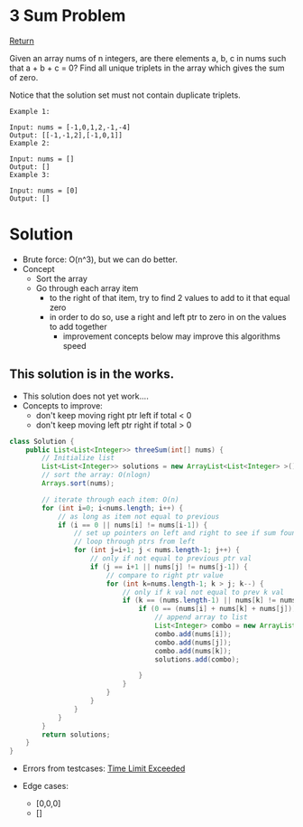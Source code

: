 # 3 Sum Problem

[Return](../README.md)

Given an array nums of n integers, are there elements a, b, c in nums such that a + b + c = 0? Find all unique triplets in the array which gives the sum of zero.

Notice that the solution set must not contain duplicate triplets.

```
Example 1:

Input: nums = [-1,0,1,2,-1,-4]
Output: [[-1,-1,2],[-1,0,1]]
Example 2:

Input: nums = []
Output: []
Example 3:

Input: nums = [0]
Output: []
```

# Solution

- Brute force: O(n^3), but we can do better.
- Concept
  - Sort the array
  - Go through each array item
    - to the right of that item, try to find 2 values to add to it that equal zero
    - in order to do so, use a right and left ptr to zero in on the values to add together
      - improvement concepts below may improve this algorithms speed

## This solution is in the works.

- This solution does not yet work....
- Concepts to improve:
  - don't keep moving right ptr left if total < 0
  - don't keep moving left ptr right if total > 0

```Java
class Solution {
    public List<List<Integer>> threeSum(int[] nums) {
        // Initialize list
        List<List<Integer>> solutions = new ArrayList<List<Integer> >();
        // sort the array: O(nlogn)
        Arrays.sort(nums);

        // iterate through each item: O(n)
        for (int i=0; i<nums.length; i++) {
            // as long as item not equal to previous
            if (i == 0 || nums[i] != nums[i-1]) {
                // set up pointers on left and right to see if sum found
                // loop through ptrs from left
                for (int j=i+1; j < nums.length-1; j++) {
                    // only if not equal to previous ptr val
                    if (j == i+1 || nums[j] != nums[j-1]) {
                        // compare to right ptr value
                        for (int k=nums.length-1; k > j; k--) {
                            // only if k val not equal to prev k val
                            if (k == (nums.length-1) || nums[k] != nums[k+1]) {
                                if (0 == (nums[i] + nums[k] + nums[j])) {
                                    // append array to list
                                    List<Integer> combo = new ArrayList<Integer>();
                                    combo.add(nums[i]);
                                    combo.add(nums[j]);
                                    combo.add(nums[k]);
                                    solutions.add(combo);

                                }
                            }
                        }
                    }
                }
            }
        }
        return solutions;
    }
}
```

- Errors from testcases:
  [Time Limit Exceeded](https://leetcode.com/submissions/detail/421572959/testcase/)

- Edge cases:
  - [0,0,0]
  - []
